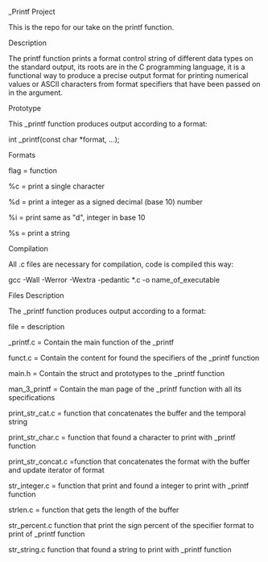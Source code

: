 _Printf Project

This is the repo for our take on the printf function.

Description

The printf function prints a format control string of different data types on the standard output, its roots are in the C programming language, it is a functional way to produce a precise output format for printing numerical values or ASCII characters from format specifiers that have been passed on in the argument.

Prototype

This _printf function produces output according to a format:

int _printf(const char *format, ...);

Formats

flag = function

%c = print a single character

%d = print a integer as a signed decimal (base 10) number

%i = print same as "d", integer in base 10

%s = print a string

Compilation

All .c files are necessary for compilation, code is compiled this way:

gcc -Wall -Werror -Wextra -pedantic *.c -o name_of_executable

Files Description

The _printf function produces output according to a format:

file = description

_printf.c = Contain the main function of the _printf

funct.c = Contain the content for found the specifiers of the _printf function

main.h = Contain the struct and prototypes to the _printf function

man_3_printf = Contain the man page of the _printf function with all its specifications

print_str_cat.c = function that concatenates the buffer and the temporal string

print_str_char.c = function that found a character to print with _printf function

print_str_concat.c =function that concatenates the format with the buffer and update iterator of format

str_integer.c = function that print and found a integer to print with _printf function

strlen.c = function that gets the length of the buffer

str_percent.c function that print the sign percent of the specifier format to print of _printf function

str_string.c function that found a string to print with _printf function

